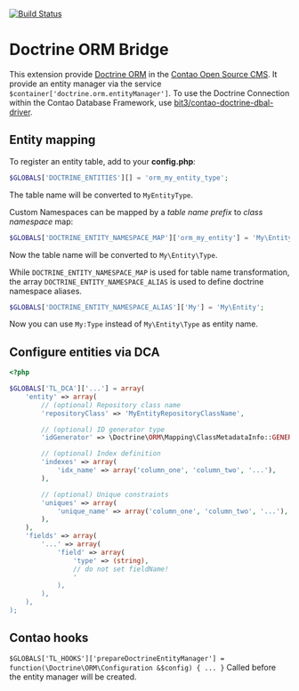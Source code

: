 [![Build Status](https://travis-ci.org/ContaoBlackForest/contao-doctrine-orm.svg?branch=master)](https://travis-ci.org/ContaoBlackForest/contao-doctrine-orm)

Doctrine ORM Bridge
===================

This extension provide [Doctrine ORM](http://www.doctrine-project.org) in the [Contao Open Source CMS](http://contao.org).
It provide an entity manager via the service `$container['doctrine.orm.entityManager']`.
To use the Doctrine Connection within the Contao Database Framework, use [bit3/contao-doctrine-dbal-driver](https://github.com/bit3/contao-doctrine-dbal-driver).

Entity mapping
--------------

To register an entity table, add to your **config.php**:
```php
$GLOBALS['DOCTRINE_ENTITIES'][] = 'orm_my_entity_type';
```
The table name will be converted to `MyEntityType`.

Custom Namespaces can be mapped by a *table name prefix* to *class namespace* map:
```php
$GLOBALS['DOCTRINE_ENTITY_NAMESPACE_MAP']['orm_my_entity'] = 'My\Entity';
```
Now the table name will be converted to `My\Entity\Type`.

While `DOCTRINE_ENTITY_NAMESPACE_MAP` is used for table name transformation,
the array `DOCTRINE_ENTITY_NAMESPACE_ALIAS` is used to define doctrine namespace aliases.
```php
$GLOBALS['DOCTRINE_ENTITY_NAMESPACE_ALIAS']['My'] = 'My\Entity';
```
Now you can use `My:Type` instead of `My\Entity\Type` as entity name.

Configure entities via DCA
--------------------------

```php
<?php

$GLOBALS['TL_DCA']['...'] = array(
	'entity' => array(
		// (optional) Repository class name
		'repositoryClass' => 'MyEntityRepositoryClassName',

		// (optional) ID generator type
		'idGenerator' => \Doctrine\ORM\Mapping\ClassMetadataInfo::GENERATOR_TYPE_UUID,

		// (optional) Index definition
		'indexes' => array(
			'idx_name' => array('column_one', 'column_two', '...'),
		),

		// (optional) Unique constraints
		'uniques' => array(
			'unique_name' => array('column_one', 'column_two', '...'),
		),
	),
	'fields' => array(
		'...' => array(
			'field' => array(
				'type' => (string),
				// do not set fieldName!
				'
			),
		),
	),
);
```

Contao hooks
------------

`$GLOBALS['TL_HOOKS']['prepareDoctrineEntityManager'] = function(\Doctrine\ORM\Configuration &$config) { ... }`
Called before the entity manager will be created.
